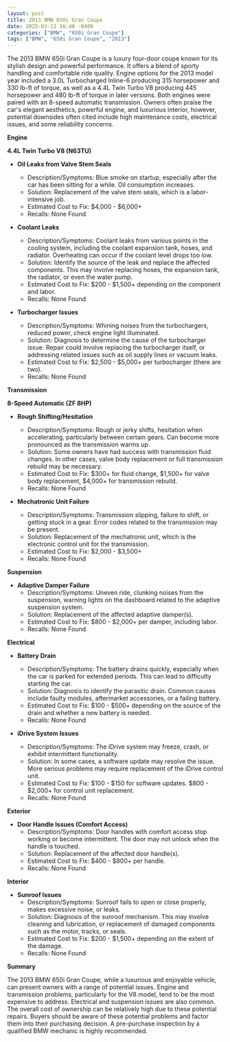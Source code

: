 ```yaml
---
layout: post
title: 2013 BMW 650i Gran Coupe
date: 2025-03-12 16:48 -0400
categories: ["BMW", "650i Gran Coupe"]
tags: ["BMW", "650i Gran Coupe", "2013"]
---
```

The 2013 BMW 650i Gran Coupe is a luxury four-door coupe known for its stylish design and powerful performance. It offers a blend of sporty handling and comfortable ride quality. Engine options for the 2013 model year included a 3.0L Turbocharged Inline-6 producing 315 horsepower and 330 lb-ft of torque, as well as a 4.4L Twin Turbo V8 producing 445 horsepower and 480 lb-ft of torque in later versions. Both engines were paired with an 8-speed automatic transmission. Owners often praise the car's elegant aesthetics, powerful engine, and luxurious interior, however, potential downsides often cited include high maintenance costs, electrical issues, and some reliability concerns.

**Engine**

**4.4L Twin Turbo V8 (N63TU)**

* **Oil Leaks from Valve Stem Seals**
    * Description/Symptoms: Blue smoke on startup, especially after the car has been sitting for a while. Oil consumption increases.
    * Solution: Replacement of the valve stem seals, which is a labor-intensive job.
    * Estimated Cost to Fix: $4,000 - $6,000+
    * Recalls: None Found

* **Coolant Leaks**
    * Description/Symptoms: Coolant leaks from various points in the cooling system, including the coolant expansion tank, hoses, and radiator. Overheating can occur if the coolant level drops too low.
    * Solution: Identify the source of the leak and replace the affected components. This may involve replacing hoses, the expansion tank, the radiator, or even the water pump.
    * Estimated Cost to Fix: $200 - $1,500+ depending on the component and labor.
    * Recalls: None Found

* **Turbocharger Issues**
    * Description/Symptoms: Whining noises from the turbochargers, reduced power, check engine light illuminated.
    * Solution: Diagnosis to determine the cause of the turbocharger issue. Repair could involve replacing the turbocharger itself, or addressing related issues such as oil supply lines or vacuum leaks.
    * Estimated Cost to Fix: $2,500 - $5,000+ per turbocharger (there are two).
    * Recalls: None Found

**Transmission**

**8-Speed Automatic (ZF 8HP)**

* **Rough Shifting/Hesitation**
    * Description/Symptoms: Rough or jerky shifts, hesitation when accelerating, particularly between certain gears. Can become more pronounced as the transmission warms up.
    * Solution: Some owners have had success with transmission fluid changes. In other cases, valve body replacement or full transmission rebuild may be necessary.
    * Estimated Cost to Fix: $300+ for fluid change, $1,500+ for valve body replacement, $4,000+ for transmission rebuild.
    * Recalls: None Found

* **Mechatronic Unit Failure**
    * Description/Symptoms: Transmission slipping, failure to shift, or getting stuck in a gear. Error codes related to the transmission may be present.
    * Solution: Replacement of the mechatronic unit, which is the electronic control unit for the transmission.
    * Estimated Cost to Fix: $2,000 - $3,500+
    * Recalls: None Found

**Suspension**

* **Adaptive Damper Failure**
    * Description/Symptoms: Uneven ride, clunking noises from the suspension, warning lights on the dashboard related to the adaptive suspension system.
    * Solution: Replacement of the affected adaptive damper(s).
    * Estimated Cost to Fix: $800 - $2,000+ per damper, including labor.
    * Recalls: None Found

**Electrical**

* **Battery Drain**
    * Description/Symptoms: The battery drains quickly, especially when the car is parked for extended periods. This can lead to difficulty starting the car.
    * Solution: Diagnosis to identify the parasitic drain. Common causes include faulty modules, aftermarket accessories, or a failing battery.
    * Estimated Cost to Fix: $100 - $500+ depending on the source of the drain and whether a new battery is needed.
    * Recalls: None Found

* **iDrive System Issues**
    * Description/Symptoms: The iDrive system may freeze, crash, or exhibit intermittent functionality.
    * Solution: In some cases, a software update may resolve the issue. More serious problems may require replacement of the iDrive control unit.
    * Estimated Cost to Fix: $100 - $150 for software updates. $800 - $2,000+ for control unit replacement.
    * Recalls: None Found

**Exterior**

* **Door Handle Issues (Comfort Access)**
    * Description/Symptoms: Door handles with comfort access stop working or become intermittent.  The door may not unlock when the handle is touched.
    * Solution: Replacement of the affected door handle(s).
    * Estimated Cost to Fix: $400 - $800+ per handle.
    * Recalls: None Found

**Interior**

* **Sunroof Issues**
    * Description/Symptoms: Sunroof fails to open or close properly, makes excessive noise, or leaks.
    * Solution: Diagnosis of the sunroof mechanism. This may involve cleaning and lubrication, or replacement of damaged components such as the motor, tracks, or seals.
    * Estimated Cost to Fix: $200 - $1,500+ depending on the extent of the damage.
    * Recalls: None Found

**Summary**

The 2013 BMW 650i Gran Coupe, while a luxurious and enjoyable vehicle, can present owners with a range of potential issues. Engine and transmission problems, particularly for the V8 model, tend to be the most expensive to address. Electrical and suspension issues are also common. The overall cost of ownership can be relatively high due to these potential repairs. Buyers should be aware of these potential problems and factor them into their purchasing decision. A pre-purchase inspection by a qualified BMW mechanic is highly recommended.

